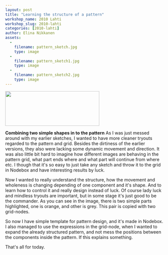 ```yaml
---
layout: post
title: "Learning the structure of a pattern"
workshop_name: 2010 Lahti
workshop_slug: 2010-lahti
categories: [2010-lahti]
author: Elina Nikkanen
assets:
  -
    filename: pattern_sketch.jpg
    type: image
  -
    filename: pattern_sketch1.jpg
    type: image
  -
    filename: pattern_sketch2.jpg
    type: image
---
```

<a href="http://workshops.nodebox.net/2010/wp-content/uploads/pattern_sketch2.jpg"><img class="alignnone size-medium wp-image-344" title="pattern_sketch" src="http://workshops.nodebox.net/2010/wp-content/uploads/pattern_sketch2-300x111.jpg" alt="" width="300" height="111" /></a>

<strong>Combining two simple shapes in to the pattern</strong>
As I was just messed around with my earlier sketches, I wanted to have more cleaner tryouts regarded to the pattern and grid. Besides the dirtiness of the earlier versions, they also were lacking some dynamic movement and direction. It was also little bit hard to imagine how different images are behaving in the pattern grid, what part ends where and what part will continue from where etc. I though that it's so easy to just take any sketch and throw it to the grid in Nodebox and have interesting results by luck.

Now I wanted to really understand the structure, how the movement and wholeness is changing depending of one component and it's shape. And to learn how to control it and really design instead of luck. Of course lady luck and mindless tryouts are important, but in some stage it's just good to be the commander. As you can see in the image, there is two simple parts highlighted, one is orange, and other is grey. This pair is copied with two grid-nodes.

So now I have simple template for pattern design, and it's made in Nodebox. I also managed to use the expressions in the grid-node, when I wanted to expand the already structured pattern, and not mess the positions between the components inside the pattern. If this explains something.

That's all for today.

